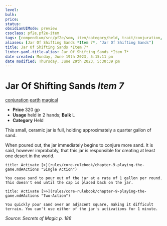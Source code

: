 ```yaml
---
level:
bulk:
price:
status:
obsidianUIMode: preview
cssclass: pf2e,pf2e-item
tags: [compendium/src/pf2e/som, item/category/held, trait/conjuration, trait/earth, trait/magical]
aliases: [Jar Of Shifting Sands *Item 7*, "Jar Of Shifting Sands"]
title: Jar Of Shifting Sands *Item 7*
linter-yaml-title-alias: Jar Of Shifting Sands *Item 7*
date created: Monday, June 19th 2023, 5:15:11 pm
date modified: Thursday, June 29th 2023, 5:30:39 pm
---
```


# Jar Of Shifting Sands *Item 7*

[conjuration](rules/traits/conjuration.md) [earth](rules/traits/earth.md) [magical](rules/traits/magical.md)  

- **Price** 320 gp
- **Usage** held in 2 hands; **Bulk** L
- **Category** Held

This small, ceramic jar is full, holding approximately a quarter gallon of sand.

When poured out, the jar immediately begins to conjure more sand. It is said, however improbably, that this jar is responsible for creating at least one desert in the world.

```ad-embed-ability
title: Activate [>](rules/core-rulebook/chapter-9-playing-the-game.md#Actions "Single Action")

You cause sand to pour out of the jar at a rate of 1 gallon per round. This doesn't end until the cap is placed back on the jar.
```

```ad-embed-ability
title: Activate [>>](rules/core-rulebook/chapter-9-playing-the-game.md#Actions "Two-Action")

You quickly pour sand over an adjacent square, making it difficult terrain. You can't use either of the jar's activations for 1 minute.
```

*Source: Secrets of Magic p. 186*
